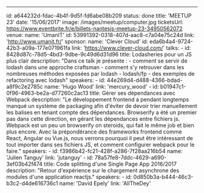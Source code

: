 ---

id: a644232d-fdac-4b4f-9d5f-fd6abe08b209
status: done
title: 'MEETUP 23'
date: '15/06/2017'
image: /images/meetup/computer.jpg
ticketsUrl: https://www.eventbrite.fr/e/billets-nantesjs-meetup-23-34950562072
venue:
name: 'UmanIT'
id: 53991392-0318-407d-aac8-c7a04e75c24d
link: 'http://www.umanit.fr/'
sponsor:
name: 'Clever Cloud'
id: eda6b4a4-9724-42b3-a09a-177e071961fa
link: 'https://www.clever-cloud.com/'
talks: -
id: 8428d87c-78d5-4bd3-9dbe-9c49d6d31d96
title: Lodasheries pour un JS plus clair
description: "Dans ce talk je présente : - comment se servir de lodash dans une approche craftsman - comment s'y retrouver dans les nombreuses méthodes exposées par lodash - lodash/fp - des exemples de refactoring avec lodash"
speakers: -
id: 44e269d4-d488-4366-bdad-a8f9c2e2785c
name: 'Hugo Wood'
link: 'mercury_wood' -
id: b01947c1-0f96-4963-be2a-d77260c2ac13
title: Gérer ses dépendances avec Webpack
description: "Le développement frontend a pendant longtemps manqué un système de packaging afin d'éviter de devoir trier manuellement les balises en tenant compte des dépendances. Browserify a été un premier pas dans cette direction, en gérant les dépendances entre fichiers js. Webpack est un peu un browserify on steroids, qui fait le même job et bien plus encore. Avec la prépondérance des frameworks frontend comme React, Angular ou Vue.js, nous verrons pourquoi il peut être intéressant de tout importer dans ses fichiers JS, et comment configurer webpack pour le faire."
speakers: -
id: f3986b42-fc21-428f-a286-7f28aa216b54
name: 'Julien Tanguy'
link: 'jutanguy' -
id: 78a57fe8-7ddc-4629-a690-3ef03b42f474
title: Code splitting d'une Single Page App 2016/2017
description: "Retour d'expérience sur le chargement asynchrone des modules d'une application reactjs."
speakers: -
id: 0d850b3a-b444-46c3-b3c2-d4de616736c1
name: 'David Epely'
link: 'AllTheDey'
